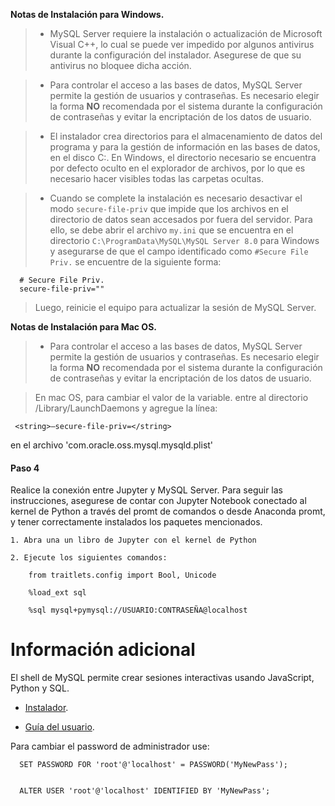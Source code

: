 **Notas de Instalación para Windows.**
	
> * MySQL Server requiere la instalación o actualización de Microsoft Visual C++, lo cual se puede ver impedido por algunos antivirus durante  la configuración del instalador. Asegurese de que su antivirus no bloquee dicha acción.


> * Para controlar el acceso a las bases de datos, MySQL Server permite la gestión de usuarios y contraseñas. Es necesario elegir la forma **NO** recomendada por el sistema durante la configuración de contraseñas y evitar la encriptación de los datos de usuario.


> * El instalador crea directorios para el almacenamiento de datos del programa y para la gestión de información en las bases de datos, en el disco C:. En Windows, el directorio necesario se encuentra por defecto oculto en el explorador de archivos, por lo que es necesario hacer visibles todas las carpetas ocultas.
	

> * Cuando se complete la instalación es necesario desactivar el modo `secure-file-priv` que impide que los archivos en el directorio de datos sean accesados por fuera del servidor. Para ello, se debe abrir el archivo `my.ini` que se encuentra en el directorio `C:\ProgramData\MySQL\MySQL Server 8.0` para Windows y asegurarse de que el campo identificado como `#Secure File Priv.` se encuentre de la siguiente forma:</div>

      # Secure File Priv.
      secure-file-priv=""

> Luego, reinicie el equipo para actualizar la sesión de MySQL Server. 



**Notas de Instalación para Mac OS.**

> * Para controlar el acceso a las bases de datos, MySQL Server permite la gestión de usuarios y contraseñas. Es necesario elegir la forma **NO** recomendada por el sistema durante la configuración de contraseñas y evitar la encriptación de los datos de usuario.

> En mac OS, para cambiar el valor de la variable. entre al directorio /Library/LaunchDaemons
y agregue la línea:

	 <string>—secure-file-priv=</string>

en el archivo 'com.oracle.oss.mysql.mysqld.plist'



#### Paso 4
Realice la conexión entre Jupyter y MySQL Server. Para seguir las instrucciones, asegurese de contar con Jupyter Notebook conectado al kernel de Python a través del promt de comandos o desde Anaconda promt, y tener correctamente instalados los paquetes mencionados. 

	1. Abra una un libro de Jupyter con el kernel de Python
	
	2. Ejecute los siguientes comandos:
		
		from traitlets.config import Bool, Unicode
		
		%load_ext sql
		
		%sql mysql+pymysql://USUARIO:CONTRASEÑA@localhost

# Información adicional

El shell de MySQL permite crear sesiones interactivas usando JavaScript, Python y SQL.

* [Instalador](https://dev.mysql.com/downloads/shell/).


* [Guía del usuario](https://dev.mysql.com/doc/mysql-shell-excerpt/5.7/en/).


Para cambiar el password de administrador use:


      SET PASSWORD FOR 'root'@'localhost' = PASSWORD('MyNewPass');


      ALTER USER 'root'@'localhost' IDENTIFIED BY 'MyNewPass';


